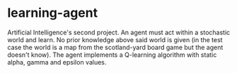 # learning-agent
Artificial Intelligence's second project. An agent must act within a stochastic world and learn. No prior knowledge above said world is given (in the test case the world is a map from the scotland-yard board game but the agent doesn't know). 
The agent implements a Q-learning algorithm with static alpha, gamma and epsilon values.

